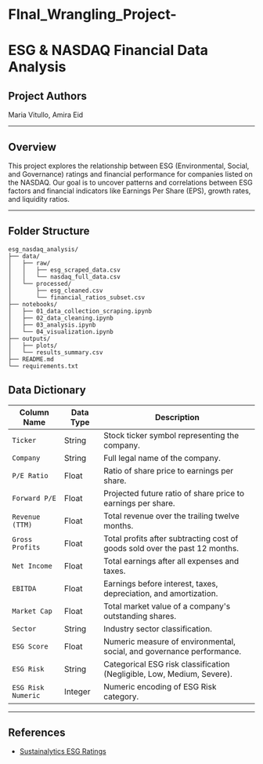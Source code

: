 # FInal_Wrangling_Project-
# ESG & NASDAQ Financial Data Analysis

##  Project Authors
Maria Vitullo, Amira Eid

---

##  Overview
This project explores the relationship between ESG (Environmental, Social, and Governance) ratings and financial performance for companies listed on the NASDAQ. Our goal is to uncover patterns and correlations between ESG factors and financial indicators like Earnings Per Share (EPS), growth rates, and liquidity ratios.

---

##  Folder Structure

    
    esg_nasdaq_analysis/
    ├── data/
    │   ├── raw/
    │   │   ├── esg_scraped_data.csv
    │   │   └── nasdaq_full_data.csv
    │   └── processed/
    │       ├── esg_cleaned.csv
    │       └── financial_ratios_subset.csv
    ├── notebooks/
    │   ├── 01_data_collection_scraping.ipynb
    │   ├── 02_data_cleaning.ipynb
    │   ├── 03_analysis.ipynb
    │   └── 04_visualization.ipynb
    ├── outputs/
    │   ├── plots/
    │   └── results_summary.csv
    ├── README.md
    └── requirements.txt


##  Data Dictionary

| Column Name          | Data Type | Description                                                                 |
|----------------------|-----------|-----------------------------------------------------------------------------|
| `Ticker`             | String    | Stock ticker symbol representing the company.                              |
| `Company`            | String    | Full legal name of the company.                                            |
| `P/E Ratio`          | Float     | Ratio of share price to earnings per share.                                |
| `Forward P/E`        | Float     | Projected future ratio of share price to earnings per share.               |
| `Revenue (TTM)`      | Float     | Total revenue over the trailing twelve months.                             |
| `Gross Profits`      | Float     | Total profits after subtracting cost of goods sold over the past 12 months.|
| `Net Income`         | Float     | Total earnings after all expenses and taxes.                               |
| `EBITDA`             | Float     | Earnings before interest, taxes, depreciation, and amortization.           |
| `Market Cap`         | Float     | Total market value of a company's outstanding shares.                      |
| `Sector`             | String    | Industry sector classification.                                            |
| `ESG Score`          | Float     | Numeric measure of environmental, social, and governance performance.      |
| `ESG Risk`           | String    | Categorical ESG risk classification (Negligible, Low, Medium, Severe).     |
| `ESG Risk Numeric`   | Integer   | Numeric encoding of ESG Risk category.                                     |

---

## References
- [Sustainalytics ESG Ratings](https://www.sustainalytics.com/esg-ratings)

